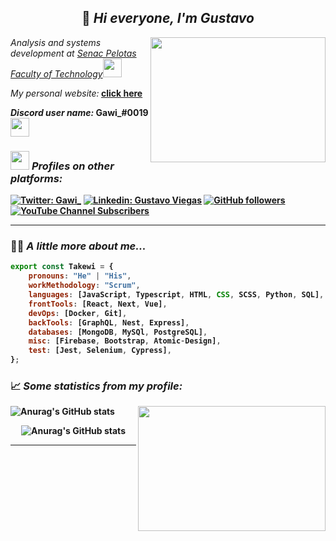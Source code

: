 <h2 align="center">👋<em> Hi everyone, I'm Gustavo</em></h2>
<img align='right' src="https://i.pinimg.com/originals/f9/ba/23/f9ba232d6b18c80b3a95c1ec8dc1c796.gif" width="280" height="200">
<p><em>Analysis and systems development at <a href="https://www.senacrs.com.br/unidades.asp?unidade=78">Senac Pelotas Faculty of Technology</a><img src="https://media.giphy.com/media/WUlplcMpOCEmTGBtBW/giphy.gif" width="30"></em></p>

<em>My personal website:</em><b> [click here](https://portfolio-takewi.vercel.app/)

<em>Discord user name:</em> <b>Gawi_#0019 </b><img src="https://drive.google.com/uc?export=view&id=1WJ2QiRCVpP5EgzU8V3BYk3Rx4pZ-wkD0" width="30">

### <img src="https://drive.google.com/uc?export=view&id=1dZ8Sr6upxtf0aRmdHDEXYDS9wxvBersy" width="30"> <em>Profiles on other platforms:</em>

[![Twitter: Gawi_](https://img.shields.io/twitter/follow/Gawi_?style=social)](https://twitter.com/gawi2k21)
[![Linkedin: Gustavo Viegas](https://img.shields.io/badge/-GustavoViegas-blue?style=flat-square&logo=Linkedin&logoColor=white&link=https://www.linkedin.com/in/gustavo-viegas-8989a01b4/)](https://www.linkedin.com/in/gustavo-viegas-8989a01b4/)
[![GitHub followers](https://img.shields.io/github/followers/Takewi?label=GitHub&style=social)](https://github.com/Takewi)
[![YouTube Channel Subscribers](https://img.shields.io/youtube/channel/subscribers/UCQzQ3vyOhPwzxYh4vRpyiWA?label=Youtube&style=social)](https://www.youtube.com/channel/UCQzQ3vyOhPwzxYh4vRpyiWA)


---

### 👨‍💻 <em>A little more about me... </em> 
```javascript
export const Takewi = {
    pronouns: "He" | "His",
    workMethodology: "Scrum",
    languages: [JavaScript, Typescript, HTML, CSS, SCSS, Python, SQL],
    frontTools: [React, Next, Vue],
    devOps: [Docker, Git],
    backTools: [GraphQL, Nest, Express],
    databases: [MongoDB, MySQl, PostgreSQL],
    misc: [Firebase, Bootstrap, Atomic-Design],
    test: [Jest, Selenium, Cypress],
};
```

### 📈 <em>Some statistics from my profile:</em>

<img align='right' src="https://drive.google.com/uc?export=view&id=1LIl-8I8IfMDr95YwvM06Y21RRHIrllxT" width="300" height="200">

![Anurag's GitHub stats](https://github-readme-stats.vercel.app/api?username=Takewi&show_icons=true&theme=tokyonight) 
    
<div align="center">
    
![Anurag's GitHub stats](https://github-readme-stats.vercel.app/api/top-langs/?username=Takewi&hide=html&layout=compact&theme=tokyonight)

</div>

---
